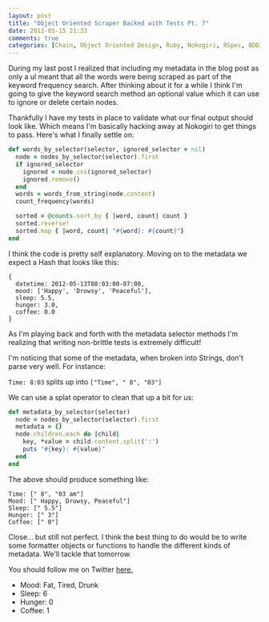 ```yaml
---
layout: post
title: "Object Oriented Scraper Backed with Tests Pt. 7"
date: 2012-05-15 21:33
comments: true
categories: [Chain, Object Oriented Design, Ruby, Nokogiri, RSpec, BDD] 
---
```


During my last post I realized that including my metadata in the blog post as only a ul meant that all the words were being scraped as part of the keyword frequency search. After thinking about it for a while I think I'm going to give the keyword search method an optional value which it can use to ignore or delete certain nodes.

<!--more-->

Thankfully I have my tests in place to validate what our final output should look like. Which means I'm basically hacking away at Nokogiri to get things to pass. Here's what I finally settle on:

```ruby
def words_by_selector(selector, ignored_selector = nil)
  node = nodes_by_selector(selector).first
  if ignored_selector
    ignored = node.css(ignored_selector)
    ignored.remove()
  end
  words = words_from_string(node.content)
  count_frequency(words)

  sorted = @counts.sort_by { |word, count| count }
  sorted.reverse!
  sorted.map { |word, count| "#{word}: #{count}"}
end
```

I think the code is pretty self explanatory. Moving on to the metadata we expect a Hash that looks like this:

```
{
  datetime: 2012-05-13T08:03:00-07:00,
  mood: ['Happy', 'Drowsy', 'Peaceful'],
  sleep: 5.5,
  hunger: 3.0,
  coffee: 0.0
}
```

As I'm playing back and forth with the metadata selector methods I'm realizing that writing non-brittle tests is extremely difficult!

I'm noticing that some of the metadata, when broken into Strings, don't parse very well. For instance:

`Time: 8:03` splits up into `["Time", " 8", "03"]`

We can use a splat operator to clean that up a bit for us:

```ruby
def metadata_by_selector(selector)
  node = nodes_by_selector(selector).first
  metadata = {}
  node.children.each do |child|
    key, *value = child.content.split(':')
    puts "#{key}: #{value}"
  end      
end
```

The above should produce something like:

```
Time: [" 8", "03 am"]
Mood: [" Happy, Drowsy, Peaceful"]
Sleep: [" 5.5"]
Hunger: [" 3"]
Coffee: [" 0"]
```

Close... but still not perfect. I think the best thing to do would be to write some formatter objects or functions to handle the different kinds of metadata. We'll tackle that tomorrow.

You should follow me on Twitter [here.](http://twitter.com/rob_dodson)

<ul class="personal-stats">
    <li>Mood: Fat, Tired, Drunk</li>
    <li>Sleep: 6</li>
    <li>Hunger: 0</li>
    <li>Coffee: 1</li>
</ul>